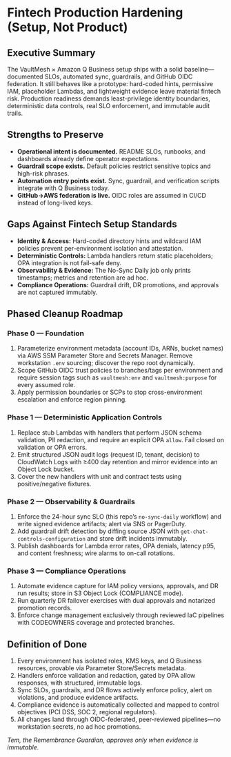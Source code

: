 # Fintech Production Hardening (Setup, Not Product)

## Executive Summary
The VaultMesh × Amazon Q Business setup ships with a solid baseline—documented SLOs, automated sync, guardrails, and GitHub OIDC federation. It still behaves like a prototype: hard-coded hints, permissive IAM, placeholder Lambdas, and lightweight evidence leave material fintech risk. Production readiness demands least-privilege identity boundaries, deterministic data controls, real SLO enforcement, and immutable audit trails.

## Strengths to Preserve
- **Operational intent is documented.** README SLOs, runbooks, and dashboards already define operator expectations.
- **Guardrail scope exists.** Default policies restrict sensitive topics and high-risk phrases.
- **Automation entry points exist.** Sync, guardrail, and verification scripts integrate with Q Business today.
- **GitHub→AWS federation is live.** OIDC roles are assumed in CI/CD instead of long-lived keys.

## Gaps Against Fintech Setup Standards
- **Identity & Access:** Hard-coded directory hints and wildcard IAM policies prevent per-environment isolation and attestation.
- **Deterministic Controls:** Lambda handlers return static placeholders; OPA integration is not fail-safe deny.
- **Observability & Evidence:** The No-Sync Daily job only prints timestamps; metrics and retention are ad hoc.
- **Compliance Operations:** Guardrail drift, DR promotions, and approvals are not captured immutably.

## Phased Cleanup Roadmap
### Phase 0 — Foundation
1. Parameterize environment metadata (account IDs, ARNs, bucket names) via AWS SSM Parameter Store and Secrets Manager. Remove workstation `.env` sourcing; discover the repo root dynamically.
2. Scope GitHub OIDC trust policies to branches/tags per environment and require session tags such as `vaultmesh:env` and `vaultmesh:purpose` for every assumed role.
3. Apply permission boundaries or SCPs to stop cross-environment escalation and enforce region pinning.

### Phase 1 — Deterministic Application Controls
1. Replace stub Lambdas with handlers that perform JSON schema validation, PII redaction, and require an explicit OPA `allow`. Fail closed on validation or OPA errors.
2. Emit structured JSON audit logs (request ID, tenant, decision) to CloudWatch Logs with ≥400 day retention and mirror evidence into an Object Lock bucket.
3. Cover the new handlers with unit and contract tests using positive/negative fixtures.

### Phase 2 — Observability & Guardrails
1. Enforce the 24-hour sync SLO (this repo’s `no-sync-daily` workflow) and write signed evidence artifacts; alert via SNS or PagerDuty.
2. Add guardrail drift detection by diffing source JSON with `get-chat-controls-configuration` and store drift incidents immutably.
3. Publish dashboards for Lambda error rates, OPA denials, latency p95, and content freshness; wire alarms to on-call rotations.

### Phase 3 — Compliance Operations
1. Automate evidence capture for IAM policy versions, approvals, and DR run results; store in S3 Object Lock (COMPLIANCE mode).
2. Run quarterly DR failover exercises with dual approvals and notarized promotion records.
3. Enforce change management exclusively through reviewed IaC pipelines with CODEOWNERS coverage and protected branches.

## Definition of Done
1. Every environment has isolated roles, KMS keys, and Q Business resources, provable via Parameter Store/Secrets metadata.
2. Handlers enforce validation and redaction, gated by OPA allow responses, with structured, immutable logs.
3. Sync SLOs, guardrails, and DR flows actively enforce policy, alert on violations, and produce evidence artifacts.
4. Compliance evidence is automatically collected and mapped to control objectives (PCI DSS, SOC 2, regional regulators).
5. All changes land through OIDC-federated, peer-reviewed pipelines—no workstation secrets, no ad hoc promotions.

*Tem, the Remembrance Guardian, approves only when evidence is immutable.*
